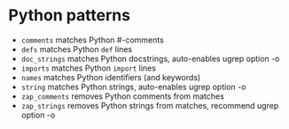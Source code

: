 Python patterns
===============

- `comments` matches Python #-comments
- `defs` matches Python `def` lines
- `doc_strings` matches Python docstrings, auto-enables ugrep option -o
- `imports` matches Python `import` lines
- `names` matches Python identifiers (and keywords)
- `string` matches Python strings, auto-enables ugrep option -o
- `zap_comments` removes Python comments from matches
- `zap_strings` removes Python strings from matches, recommend ugrep option -o
